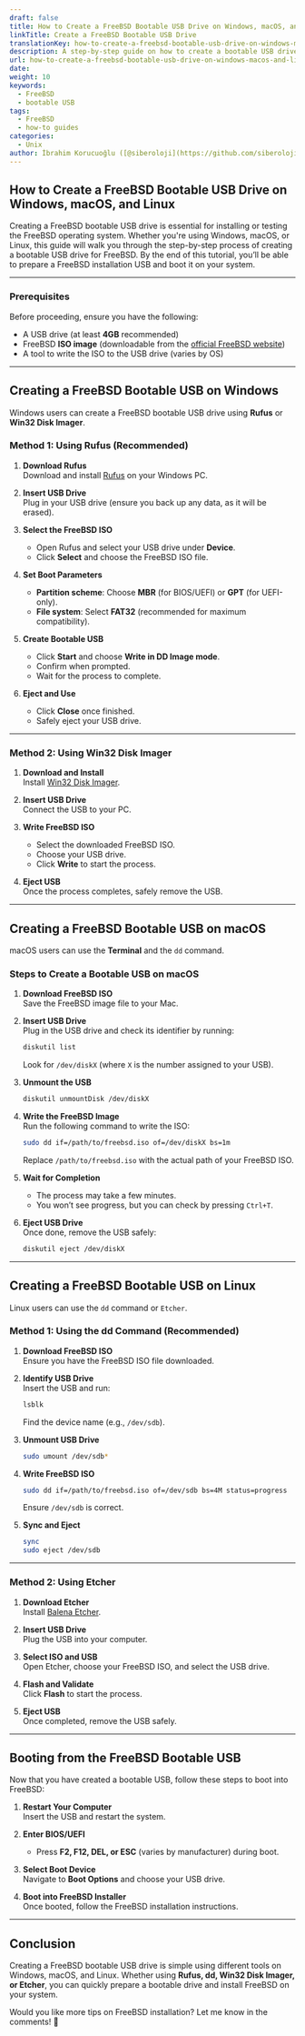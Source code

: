 ```yaml
---
draft: false
title: How to Create a FreeBSD Bootable USB Drive on Windows, macOS, and Linux
linkTitle: Create a FreeBSD Bootable USB Drive
translationKey: how-to-create-a-freebsd-bootable-usb-drive-on-windows-macos-and-linux
description: A step-by-step guide on how to create a bootable USB drive for FreeBSD on Windows, macOS, and Linux.
url: how-to-create-a-freebsd-bootable-usb-drive-on-windows-macos-and-linux
date: 
weight: 10
keywords:
  - FreeBSD
  - bootable USB
tags:
  - FreeBSD
  - how-to guides
categories:
  - Unix
author: İbrahim Korucuoğlu ([@siberoloji](https://github.com/siberoloji))
---
```

## **How to Create a FreeBSD Bootable USB Drive on Windows, macOS, and Linux**

Creating a FreeBSD bootable USB drive is essential for installing or testing the FreeBSD operating system. Whether you're using Windows, macOS, or Linux, this guide will walk you through the step-by-step process of creating a bootable USB drive for FreeBSD. By the end of this tutorial, you’ll be able to prepare a FreeBSD installation USB and boot it on your system.

---

### **Prerequisites**

Before proceeding, ensure you have the following:

- A USB drive (at least **4GB** recommended)
- FreeBSD **ISO image** (downloadable from the [official FreeBSD website](https://www.freebsd.org/))
- A tool to write the ISO to the USB drive (varies by OS)

---

## **Creating a FreeBSD Bootable USB on Windows**

Windows users can create a FreeBSD bootable USB drive using **Rufus** or **Win32 Disk Imager**.

### **Method 1: Using Rufus (Recommended)**

1. **Download Rufus**  
   Download and install [Rufus](https://rufus.ie/) on your Windows PC.

2. **Insert USB Drive**  
   Plug in your USB drive (ensure you back up any data, as it will be erased).

3. **Select the FreeBSD ISO**  
   - Open Rufus and select your USB drive under **Device**.
   - Click **Select** and choose the FreeBSD ISO file.

4. **Set Boot Parameters**  
   - **Partition scheme**: Choose **MBR** (for BIOS/UEFI) or **GPT** (for UEFI-only).
   - **File system**: Select **FAT32** (recommended for maximum compatibility).

5. **Create Bootable USB**  
   - Click **Start** and choose **Write in DD Image mode**.
   - Confirm when prompted.
   - Wait for the process to complete.

6. **Eject and Use**  
   - Click **Close** once finished.
   - Safely eject your USB drive.

---

### **Method 2: Using Win32 Disk Imager**

1. **Download and Install**  
   Install [Win32 Disk Imager](https://sourceforge.net/projects/win32diskimager/).

2. **Insert USB Drive**  
   Connect the USB to your PC.

3. **Write FreeBSD ISO**  
   - Select the downloaded FreeBSD ISO.
   - Choose your USB drive.
   - Click **Write** to start the process.

4. **Eject USB**  
   Once the process completes, safely remove the USB.

---

## **Creating a FreeBSD Bootable USB on macOS**

macOS users can use the **Terminal** and the `dd` command.

### **Steps to Create a Bootable USB on macOS**

1. **Download FreeBSD ISO**  
   Save the FreeBSD image file to your Mac.

2. **Insert USB Drive**  
   Plug in the USB drive and check its identifier by running:

   ```sh
   diskutil list
   ```

   Look for `/dev/diskX` (where `X` is the number assigned to your USB).

3. **Unmount the USB**  

   ```sh
   diskutil unmountDisk /dev/diskX
   ```

4. **Write the FreeBSD Image**  
   Run the following command to write the ISO:

   ```sh
   sudo dd if=/path/to/freebsd.iso of=/dev/diskX bs=1m
   ```

   Replace `/path/to/freebsd.iso` with the actual path of your FreeBSD ISO.

5. **Wait for Completion**  
   - The process may take a few minutes.
   - You won’t see progress, but you can check by pressing `Ctrl+T`.

6. **Eject USB Drive**  
   Once done, remove the USB safely:

   ```sh
   diskutil eject /dev/diskX
   ```

---

## **Creating a FreeBSD Bootable USB on Linux**

Linux users can use the `dd` command or `Etcher`.

### **Method 1: Using the dd Command (Recommended)**

1. **Download FreeBSD ISO**  
   Ensure you have the FreeBSD ISO file downloaded.

2. **Identify USB Drive**  
   Insert the USB and run:

   ```sh
   lsblk
   ```

   Find the device name (e.g., `/dev/sdb`).

3. **Unmount USB Drive**  

   ```sh
   sudo umount /dev/sdb*
   ```

4. **Write FreeBSD ISO**  

   ```sh
   sudo dd if=/path/to/freebsd.iso of=/dev/sdb bs=4M status=progress
   ```

   Ensure `/dev/sdb` is correct.

5. **Sync and Eject**  

   ```sh
   sync
   sudo eject /dev/sdb
   ```

---

### **Method 2: Using Etcher**

1. **Download Etcher**  
   Install [Balena Etcher](https://www.balena.io/etcher/).

2. **Insert USB Drive**  
   Plug the USB into your computer.

3. **Select ISO and USB**  
   Open Etcher, choose your FreeBSD ISO, and select the USB drive.

4. **Flash and Validate**  
   Click **Flash** to start the process.

5. **Eject USB**  
   Once completed, remove the USB safely.

---

## **Booting from the FreeBSD Bootable USB**

Now that you have created a bootable USB, follow these steps to boot into FreeBSD:

1. **Restart Your Computer**  
   Insert the USB and restart the system.

2. **Enter BIOS/UEFI**  
   - Press **F2, F12, DEL, or ESC** (varies by manufacturer) during boot.

3. **Select Boot Device**  
   Navigate to **Boot Options** and choose your USB drive.

4. **Boot into FreeBSD Installer**  
   Once booted, follow the FreeBSD installation instructions.

---

## **Conclusion**

Creating a FreeBSD bootable USB drive is simple using different tools on Windows, macOS, and Linux. Whether using **Rufus, dd, Win32 Disk Imager, or Etcher**, you can quickly prepare a bootable drive and install FreeBSD on your system.

Would you like more tips on FreeBSD installation? Let me know in the comments! 🚀
